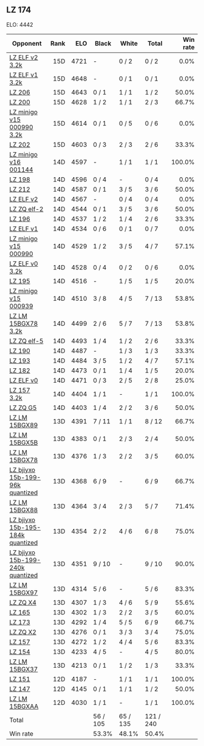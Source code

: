## LZ 174 ##

ELO: 4442

Opponent | Rank | ELO | Black | White | Total | Win rate
---------|-----:|----:|-------|-------|-------|-------:
[LZ ELF v2 3.2k](LZ%20ELF%20v2%203.2k.md) | 15D | 4721 | - | 0 / 2 | 0 / 2 | 0.0%
[LZ ELF v1 3.2k](LZ%20ELF%20v1%203.2k.md) | 15D | 4648 | - | 0 / 1 | 0 / 1 | 0.0%
[LZ 206](LZ%20206.md) | 15D | 4643 | 0 / 1 | 1 / 1 | 1 / 2 | 50.0%
[LZ 200](LZ%20200.md) | 15D | 4628 | 1 / 2 | 1 / 1 | 2 / 3 | 66.7%
[LZ minigo v15 000990 3.2k](LZ%20minigo%20v15%20000990%203.2k.md) | 15D | 4614 | 0 / 1 | 0 / 5 | 0 / 6 | 0.0%
[LZ 202](LZ%20202.md) | 15D | 4603 | 0 / 3 | 2 / 3 | 2 / 6 | 33.3%
[LZ minigo v16 001144](LZ%20minigo%20v16%20001144.md) | 14D | 4597 | - | 1 / 1 | 1 / 1 | 100.0%
[LZ 198](LZ%20198.md) | 14D | 4596 | 0 / 4 | - | 0 / 4 | 0.0%
[LZ 212](LZ%20212.md) | 14D | 4587 | 0 / 1 | 3 / 5 | 3 / 6 | 50.0%
[LZ ELF v2](LZ%20ELF%20v2.md) | 14D | 4567 | - | 0 / 4 | 0 / 4 | 0.0%
[LZ ZQ elf-2](LZ%20ZQ%20elf-2.md) | 14D | 4544 | 0 / 1 | 3 / 5 | 3 / 6 | 50.0%
[LZ 196](LZ%20196.md) | 14D | 4537 | 1 / 2 | 1 / 4 | 2 / 6 | 33.3%
[LZ ELF v1](LZ%20ELF%20v1.md) | 14D | 4534 | 0 / 6 | 0 / 1 | 0 / 7 | 0.0%
[LZ minigo v15 000990](LZ%20minigo%20v15%20000990.md) | 14D | 4529 | 1 / 2 | 3 / 5 | 4 / 7 | 57.1%
[LZ ELF v0 3.2k](LZ%20ELF%20v0%203.2k.md) | 14D | 4528 | 0 / 4 | 0 / 2 | 0 / 6 | 0.0%
[LZ 195](LZ%20195.md) | 14D | 4516 | - | 1 / 5 | 1 / 5 | 20.0%
[LZ minigo v15 000939](LZ%20minigo%20v15%20000939.md) | 14D | 4510 | 3 / 8 | 4 / 5 | 7 / 13 | 53.8%
[LZ LM 15BGX78 3.2k](LZ%20LM%2015BGX78%203.2k.md) | 14D | 4499 | 2 / 6 | 5 / 7 | 7 / 13 | 53.8%
[LZ ZQ elf-5](LZ%20ZQ%20elf-5.md) | 14D | 4493 | 1 / 4 | 1 / 2 | 2 / 6 | 33.3%
[LZ 190](LZ%20190.md) | 14D | 4487 | - | 1 / 3 | 1 / 3 | 33.3%
[LZ 193](LZ%20193.md) | 14D | 4484 | 3 / 5 | 1 / 2 | 4 / 7 | 57.1%
[LZ 182](LZ%20182.md) | 14D | 4473 | 0 / 1 | 1 / 4 | 1 / 5 | 20.0%
[LZ ELF v0](LZ%20ELF%20v0.md) | 14D | 4471 | 0 / 3 | 2 / 5 | 2 / 8 | 25.0%
[LZ 157 3.2k](LZ%20157%203.2k.md) | 14D | 4404 | 1 / 1 | - | 1 / 1 | 100.0%
[LZ ZQ G5](LZ%20ZQ%20G5.md) | 14D | 4403 | 1 / 4 | 2 / 2 | 3 / 6 | 50.0%
[LZ LM 15BGX89](LZ%20LM%2015BGX89.md) | 13D | 4391 | 7 / 11 | 1 / 1 | 8 / 12 | 66.7%
[LZ LM 15BGX5B](LZ%20LM%2015BGX5B.md) | 13D | 4383 | 0 / 1 | 2 / 3 | 2 / 4 | 50.0%
[LZ LM 15BGX78](LZ%20LM%2015BGX78.md) | 13D | 4376 | 1 / 3 | 2 / 2 | 3 / 5 | 60.0%
[LZ bjiyxo 15b-199-96k quantized](LZ%20bjiyxo%2015b-199-96k%20quantized.md) | 13D | 4368 | 6 / 9 | - | 6 / 9 | 66.7%
[LZ LM 15BGX88](LZ%20LM%2015BGX88.md) | 13D | 4364 | 3 / 4 | 2 / 3 | 5 / 7 | 71.4%
[LZ bjiyxo 15b-195-184k quantized](LZ%20bjiyxo%2015b-195-184k%20quantized.md) | 13D | 4354 | 2 / 2 | 4 / 6 | 6 / 8 | 75.0%
[LZ bjiyxo 15b-199-240k quantized](LZ%20bjiyxo%2015b-199-240k%20quantized.md) | 13D | 4351 | 9 / 10 | - | 9 / 10 | 90.0%
[LZ LM 15BGX97](LZ%20LM%2015BGX97.md) | 13D | 4314 | 5 / 6 | - | 5 / 6 | 83.3%
[LZ ZQ X4](LZ%20ZQ%20X4.md) | 13D | 4307 | 1 / 3 | 4 / 6 | 5 / 9 | 55.6%
[LZ 165](LZ%20165.md) | 13D | 4302 | 1 / 3 | 2 / 2 | 3 / 5 | 60.0%
[LZ 173](LZ%20173.md) | 13D | 4292 | 1 / 4 | 5 / 5 | 6 / 9 | 66.7%
[LZ ZQ X2](LZ%20ZQ%20X2.md) | 13D | 4276 | 0 / 1 | 3 / 3 | 3 / 4 | 75.0%
[LZ 157](LZ%20157.md) | 13D | 4272 | 1 / 2 | 4 / 4 | 5 / 6 | 83.3%
[LZ 154](LZ%20154.md) | 13D | 4233 | 4 / 5 | - | 4 / 5 | 80.0%
[LZ LM 15BGX37](LZ%20LM%2015BGX37.md) | 13D | 4213 | 0 / 1 | 1 / 2 | 1 / 3 | 33.3%
[LZ 151](LZ%20151.md) | 12D | 4187 | - | 1 / 1 | 1 / 1 | 100.0%
[LZ 147](LZ%20147.md) | 12D | 4145 | 0 / 1 | 1 / 1 | 1 / 2 | 50.0%
[LZ LM 15BGXAA](LZ%20LM%2015BGXAA.md) | 12D | 4030 | 1 / 1 | - | 1 / 1 | 100.0%
Total | | | 56 / 105 | 65 / 135 | 121 / 240 | 
Win rate| | | 53.3% | 48.1% | 50.4% | 
